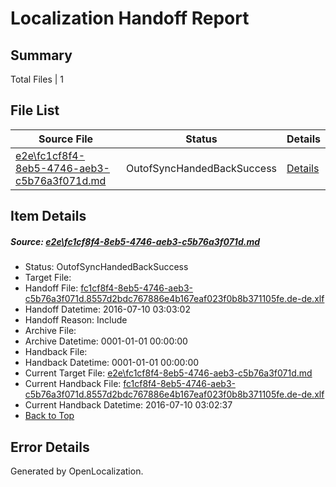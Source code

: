 # <a name='report-top'></a> Localization Handoff Report

## Summary
 Total Files | 1

## File List
 Source File | Status | Details 
 ----------- | ------ | ------- 
 [e2e\fc1cf8f4-8eb5-4746-aeb3-c5b76a3f071d.md](https://github.com/OpenLocalizationTestOrg/oltest/blob/4514d0a8166449e0996c98c2748dfd99091248ff/e2e/fc1cf8f4-8eb5-4746-aeb3-c5b76a3f071d.md) | OutofSyncHandedBackSuccess | [Details](#204092f3f79c72f7e0dbfabecdadd1eb096721e71)

## Item Details
##### <a name='204092f3f79c72f7e0dbfabecdadd1eb096721e71'></a> Source: [e2e\fc1cf8f4-8eb5-4746-aeb3-c5b76a3f071d.md](https://github.com/OpenLocalizationTestOrg/oltest/blob/4514d0a8166449e0996c98c2748dfd99091248ff/e2e/fc1cf8f4-8eb5-4746-aeb3-c5b76a3f071d.md)
* Status: OutofSyncHandedBackSuccess
* Target File: 
* Handoff File: [fc1cf8f4-8eb5-4746-aeb3-c5b76a3f071d.8557d2bdc767886e4b167eaf023f0b8b371105fe.de-de.xlf](https://github.com/OpenLocalizationTestOrg/olhandoff-e2e/blob/29c944a8495f7d1f3b953bbda5b1d255bf76b6b8/ol-handoff/OpenLocalizationTestOrg/oltest-dede-fly/ci/ht/fc1cf8f4-8eb5-4746-aeb3-c5b76a3f071d.8557d2bdc767886e4b167eaf023f0b8b371105fe.de-de.xlf)
* Handoff Datetime: 2016-07-10 03:03:02
* Handoff Reason: Include
* Archive File: 
* Archive Datetime: 0001-01-01 00:00:00
* Handback File: 
* Handback Datetime: 0001-01-01 00:00:00
* Current Target File: [e2e\fc1cf8f4-8eb5-4746-aeb3-c5b76a3f071d.md](https://github.com/OpenLocalizationTestOrg/oltest-dede-fly/blob/89c572a7990c990d59d353c7791e134188a5e091/e2e/fc1cf8f4-8eb5-4746-aeb3-c5b76a3f071d.md)
* Current Handback File: [fc1cf8f4-8eb5-4746-aeb3-c5b76a3f071d.8557d2bdc767886e4b167eaf023f0b8b371105fe.de-de.xlf](https://github.com/OpenLocalizationTestOrg/olhandback-e2e/blob/9764856e01fb6e88128a005935f0854ec2f01549/ol-handback/OpenLocalizationTestOrg/oltest-dede-fly/ci/ht/fc1cf8f4-8eb5-4746-aeb3-c5b76a3f071d.8557d2bdc767886e4b167eaf023f0b8b371105fe.de-de.xlf)
* Current Handback Datetime: 2016-07-10 03:02:37
* [Back to Top](#report-top)


## Error Details

Generated by OpenLocalization.
